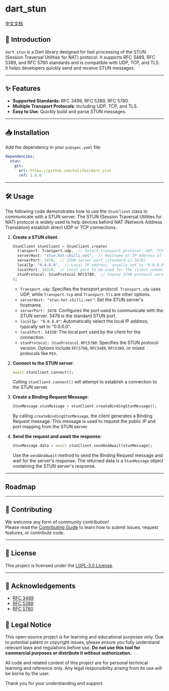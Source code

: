 # dart_stun

[中文文档](README-CN.md)

## 📖 Introduction

`dart_stun` is a Dart library designed for fast processing of the STUN (Session Traversal Utilities for NAT) protocol. It supports RFC 3489, RFC 5389, and RFC 5780 standards and is compatible with UDP, TCP, and TLS. It helps developers quickly send and receive STUN messages.

---

## ✨ Features

- **Supported Standards**: RFC 3489, RFC 5389, RFC 5780.
- **Multiple Transport Protocols**: Including UDP, TCP, and TLS.
- **Easy to Use**: Quickly build and parse STUN messages.

---

## 📥 Installation

Add the dependency in your `pubspec.yaml` file:

```yaml
dependencies:
  stun:
    git:
      url: https://github.com/halifox/dart_stun
      ref: 1.0.0
```

---

## 🛠️ Usage

The following code demonstrates how to use the `StunClient` class to communicate with a STUN server. The STUN (Session Traversal Utilities for NAT) protocol is widely used to help devices behind NAT (Network Address Translation) establish direct UDP or TCP connections.

1. **Create a STUN client**:
    ```dart
    StunClient stunClient = StunClient.create(
      transport: Transport.udp,  // Select transport protocol: UDP, TCP, TLS, etc.
      serverHost: "stun.hot-chilli.net",  // Hostname or IP address of the STUN server
      serverPort: 3478,  // STUN server port (standard is 3478)
      localIp: "0.0.0.0",  // Local IP address, usually set to "0.0.0.0" for automatic selection
      localPort: 54320,  // Local port to be used for the client connection
      stunProtocol: StunProtocol.RFC5780,  // Choose STUN protocol version, RFC5780 is commonly used
    );
    ```

   - `Transport.udp`: Specifies the transport protocol. `Transport.udp` uses UDP, while `Transport.tcp` and `Transport.tls` are other options.
   - `serverHost: "stun.hot-chilli.net"`: Set the STUN server's hostname.
   - `serverPort: 3478`: Configures the port used to communicate with the STUN server. 3478 is the standard STUN port.
   - `localIp: "0.0.0.0"`: Automatically select the local IP address, typically set to "0.0.0.0".
   - `localPort: 54320`: The local port used by the client for the connection.
   - `stunProtocol: StunProtocol.RFC5780`: Specifies the STUN protocol version. Options include `RFC5780`, `RFC3489`, `RFC5389`, or mixed protocols like `MIX`.

2. **Connect to the STUN server**:
    ```dart
    await stunClient.connect();
    ```
   Calling `stunClient.connect()` will attempt to establish a connection to the STUN server.

3. **Create a Binding Request Message**:
    ```dart
    StunMessage stunMessage = stunClient.createBindingStunMessage();
    ```
   By calling `createBindingStunMessage`, the client generates a Binding Request message. This message is used to request the public IP and port mapping from the STUN server.

4. **Send the request and await the response**:
    ```dart
    StunMessage data = await stunClient.sendAndAwait(stunMessage);
    ```
   Use the `sendAndAwait` method to send the Binding Request message and wait for the server's response. The returned data is a `StunMessage` object containing the STUN server's response.

---

## Roadmap

---

## 🤝 Contributing

We welcome any form of community contribution!  
Please read the [Contributing Guide](CONTRIBUTING.md) to learn how to submit issues, request features, or contribute code.

---

## 📜 License

This project is licensed under the [LGPL-3.0 License](LICENSE).

---

## 🙏 Acknowledgements

- [RFC 3489](https://datatracker.ietf.org/doc/html/rfc3489)
- [RFC 5389](https://datatracker.ietf.org/doc/html/rfc5389)
- [RFC 5780](https://datatracker.ietf.org/doc/html/rfc5780)

## 📢 Legal Notice

This open-source project is for learning and educational purposes only. Due to potential patent or copyright issues, please ensure you fully understand relevant laws and regulations before use. **Do not use this tool for commercial purposes or distribute it without authorization.**

All code and related content of this project are for personal technical learning and reference only. Any legal responsibility arising from its use will be borne by the user.

Thank you for your understanding and support.